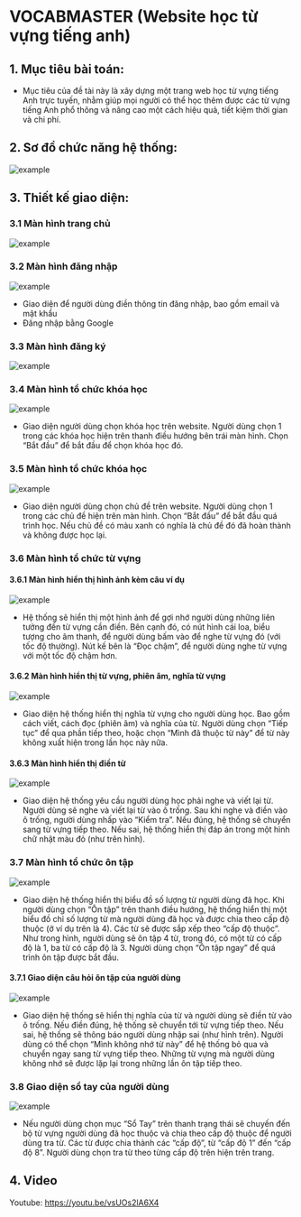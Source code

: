 # VOCABMASTER (Website học từ vựng tiếng anh)

## 1. Mục tiêu bài toán:

- Mục tiêu của đề tài này là xây dựng một trang web học từ vựng tiếng Anh trực tuyến, nhằm giúp mọi người có thể học thêm được các từ vựng tiếng Anh phổ thông và nâng cao một cách hiệu quả, tiết kiệm thời gian và chi phí.

## 2. Sơ đồ chức năng hệ thống:

![example](../../../PROJECT/Reactjs/web_vocab_master/imgReadme/SoDoHeThong.jpg)

## 3. Thiết kế giao diện:

### 3.1 Màn hình trang chủ

![example](../../../PROJECT/Reactjs/web_vocab_master/imgReadme/HomePage.png)

### 3.2 Màn hình đăng nhập

![example](../../../PROJECT/Reactjs/web_vocab_master/imgReadme/login.png)

- Giao diện để người dùng điền thông tin đăng nhập, bao gồm email và mật khẩu
- Đăng nhập bằng Google

### 3.3 Màn hình đăng ký

![example](../../../PROJECT/Reactjs/web_vocab_master/imgReadme/signup.png)

### 3.4 Màn hình tổ chức khóa học

![example](../../../PROJECT/Reactjs/web_vocab_master/imgReadme/KhoaHoc.png)

- Giao diện người dùng chọn khóa học trên website. Người dùng chọn 1 trong các khóa học hiện trên thanh điều hướng bên trái màn hình. Chọn “Bắt đầu” để bắt đầu để chọn khóa học đó.

### 3.5 Màn hình tổ chức khóa học

![example](../../../PROJECT/Reactjs/web_vocab_master/imgReadme/BaiHoc.png)

- Giao diện người dùng chọn chủ đề trên website. Người dùng chọn 1 trong các chủ đề hiện trên màn hình. Chọn “Bắt đầu” để bắt đầu quá trình học. Nếu chủ đề có màu xanh có nghĩa là chủ đề đó đã hoàn thành và không được học lại.

### 3.6 Màn hình tổ chức từ vựng

#### 3.6.1 Màn hình hiển thị hình ảnh kèm câu ví dụ

![example](../../../PROJECT/Reactjs/web_vocab_master/imgReadme/TuVung1.png)

- Hệ thống sẽ hiển thị một hình ảnh để gợi nhớ người dùng những liên tưởng đến từ vựng cần điền. Bên cạnh đó, có nút hình cái loa, biểu tượng cho âm thanh, để người dùng bấm vào để nghe từ vựng đó (với tốc độ thường). Nút kế bên là “Đọc chậm”, để người dùng nghe từ vựng với một tốc độ chậm hơn.

#### 3.6.2 Màn hình hiển thị từ vựng, phiên âm, nghĩa từ vựng

![example](../../../PROJECT/Reactjs/web_vocab_master/imgReadme/TuVung2.png)

- Giao diện hệ thống hiển thị nghĩa từ vựng cho người dùng học. Bao gồm cách viết, cách đọc (phiên âm) và nghĩa của từ. Người dùng chọn “Tiếp tục” để qua phần tiếp theo, hoặc chọn “Mình đã thuộc từ này” để từ này không xuất hiện trong lần học này nữa.

#### 3.6.3 Màn hình hiển thị điền từ

![example](../../../PROJECT/Reactjs/web_vocab_master/imgReadme/TuVung3.png)

- Giao diện hệ thống yêu cầu người dùng học phải nghe và viết lại từ. Người dùng sẽ nghe và viết lại từ vào ô trống. Sau khi nghe và điền vào ô trống, người dùng nhấp vào “Kiểm tra”. Nếu đúng, hệ thống sẽ chuyển sang từ vựng tiếp theo. Nếu sai, hệ thống hiển thị đáp án trong một hình chữ nhật màu đỏ (như trên hình).

### 3.7 Màn hình tổ chức ôn tập

![example](../../../PROJECT/Reactjs/web_vocab_master/imgReadme/OnTap.png)

- Giao diện hệ thống hiển thị biểu đồ số lượng từ người dùng đã học. Khi người dùng chọn “Ôn tập” trên thanh điều hướng, hệ thống hiển thị một biểu đồ chỉ số lượng từ mà người dùng đã học và được chia theo cấp độ thuộc (ở ví dụ trên là 4). Các từ sẽ được sắp xếp theo “cấp độ thuộc”. Như trong hình, người dùng sẽ ôn tập 4 từ, trong đó, có một từ có cấp độ là 1, ba từ có cấp độ là 3. Người dùng chọn “Ôn tập ngay” để quá trình ôn tập được bắt đầu.

#### 3.7.1 Giao diện câu hỏi ôn tập của người dùng

![example](../../../PROJECT/Reactjs/web_vocab_master/imgReadme/CauHoiOnTap.png)

- Giao diện hệ thống sẽ hiển thị nghĩa của từ và người dùng sẽ điền từ vào ô trống. Nếu điền đúng, hệ thống sẽ chuyển tới từ vựng tiếp theo. Nếu sai, hệ thống sẽ thông báo người dùng nhập sai (như hình trên). Người dùng có thể chọn “Mình không nhớ từ này” để hệ thống bỏ qua và chuyển ngay sang từ vựng tiếp theo. Những từ vựng mà người dùng không nhớ sẽ được lặp lại trong những lần ôn tập tiếp theo.

### 3.8 Giao diện sổ tay của người dùng

![example](../../../PROJECT/Reactjs/web_vocab_master/imgReadme/SoTay.png)

- Nếu người dùng chọn mục “Sổ Tay” trên thanh trạng thái sẽ chuyến đến bộ từ vựng người dùng đã học thuộc và chia theo cấp độ thuộc để người dùng tra từ. Các từ được chia thành các “cấp độ”, từ “cấp độ 1” đến “cấp độ 8”. Người dùng chọn tra từ theo từng cấp độ trên hiện trên trang.

## 4. Video

Youtube: https://youtu.be/vsUOs2lA6X4
